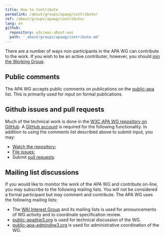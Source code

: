 ```yaml
---
title: How to Contribute 
permalink: /about/groups/apawg/contribute/
ref: /about/groups/apawg/contribute/
lang: en
github:
  repository: w3c/wai-about-wai
  path: '_about/groups/apawg/contribute.md'
---
```


There are a number of ways non-participants in the APA WG can contribute to the work. If you wish to be an active contributer, however, you should [join the Working Group](/about/groups/apawg/participate/).

## Public comments

The APA WG accepts public comments on publications on the [public-apa](http://lists.w3.org/Archives/Public/public-apa/) list. This is primarily used for input on formal publications.

## Github issues and pull requests

Much of the technical work is done in the [W3C APA WG repository on GitHub](https://github.com/w3c/apa/). A [GitHub account](http://github.com/) is required for the following functionality. In addition to using the comments list described above to submit input, you may:

- [Watch the repository](https://help.github.com/articles/watching-repositories/);
- [File issues](https://guides.github.com/features/issues/);
- Submit [pull requests](https://help.github.com/articles/using-pull-requests/).

## Mailing list discussions

If you would like to monitor the work of the APA WG and contribute on-line, you may subscribe to the following mailing lists. You will not be considered a formal participant but may comment and contribute. The APA WG uses the following mailing lists:

- The [WAI Interest Group](http://www.w3.org/WAI/IG/) and its mailing lists is used for announcements of WG activity and to coordinate specification review.
- [public-apa@w3.org](http://lists.w3.org/Archives/Public/public-apa/) is used for technical discussion of the WG.
- [public-apa-admin@w3.org](http://lists.w3.org/Archives/Public/public-apa-admin/) is used for administrative coordination of the WG.
